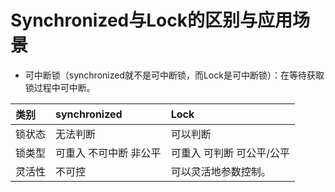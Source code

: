 # Synchronized与Lock的区别与应用场景

* 可中断锁（synchronized就不是可中断锁，而Lock是可中断锁）：在等待获取锁过程中可中断。

| 类别 | synchronized | Lock |
| :--- | :--- | :--- |
| 锁状态 | 无法判断 | 可以判断 |
| 锁类型 | 可重入 不可中断 非公平 | 可重入 可判断 可公平/公平 |
| 灵活性 | 不可控 | 可以灵活地参数控制。 |

